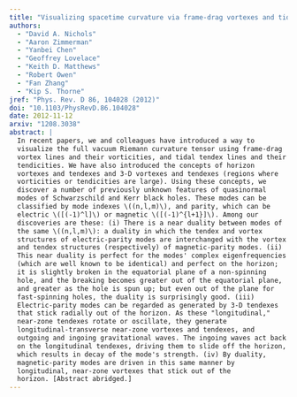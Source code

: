 ```yaml
---
title: "Visualizing spacetime curvature via frame-drag vortexes and tidal tendexes. III. Quasinormal pulsations of Schwarzschild and Kerr black holes"
authors:
  - "David A. Nichols"
  - "Aaron Zimmerman"
  - "Yanbei Chen"
  - "Geoffrey Lovelace"
  - "Keith D. Matthews"
  - "Robert Owen"
  - "Fan Zhang"
  - "Kip S. Thorne"
jref: "Phys. Rev. D 86, 104028 (2012)"
doi: "10.1103/PhysRevD.86.104028"
date: 2012-11-12
arxiv: "1208.3038"
abstract: |
  In recent papers, we and colleagues have introduced a way to
  visualize the full vacuum Riemann curvature tensor using frame-drag
  vortex lines and their vorticities, and tidal tendex lines and their
  tendicities. We have also introduced the concepts of horizon
  vortexes and tendexes and 3-D vortexes and tendexes (regions where
  vorticities or tendicities are large). Using these concepts, we
  discover a number of previously unknown features of quasinormal
  modes of Schwarzschild and Kerr black holes. These modes can be
  classified by mode indexes \((n,l,m)\), and parity, which can be
  electric \([(-1)^l]\) or magnetic \([(-1)^{l+1}]\). Among our
  discoveries are these: (i) There is a near duality between modes of
  the same \((n,l,m)\): a duality in which the tendex and vortex
  structures of electric-parity modes are interchanged with the vortex
  and tendex structures (respectively) of magnetic-parity modes. (ii)
  This near duality is perfect for the modes' complex eigenfrequencies
  (which are well known to be identical) and perfect on the horizon;
  it is slightly broken in the equatorial plane of a non-spinning
  hole, and the breaking becomes greater out of the equatorial plane,
  and greater as the hole is spun up; but even out of the plane for
  fast-spinning holes, the duality is surprisingly good. (iii)
  Electric-parity modes can be regarded as generated by 3-D tendexes
  that stick radially out of the horizon. As these "longitudinal,"
  near-zone tendexes rotate or oscillate, they generate
  longitudinal-transverse near-zone vortexes and tendexes, and
  outgoing and ingoing gravitational waves. The ingoing waves act back
  on the longitudinal tendexes, driving them to slide off the horizon,
  which results in decay of the mode's strength. (iv) By duality,
  magnetic-parity modes are driven in this same manner by
  longitudinal, near-zone vortexes that stick out of the
  horizon. [Abstract abridged.]
---
```

